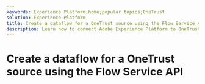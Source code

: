 ```yaml
---
keywords: Experience Platform;home;popular topics;OneTrust
solution: Experience Platform
title: Create a dataflow for a OneTrust source using the Flow Service API
description: Learn how to connect Adobe Experience Platform to OneTrust using the Flow Service API.
---
```

# Create a dataflow for a OneTrust source using the Flow Service API
